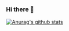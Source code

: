 ### Hi there 👋

[![Anurag's github stats](https://github-readme-stats.vercel.app/api?username=badink)](https://github.com/anuraghazra/github-readme-stats)
